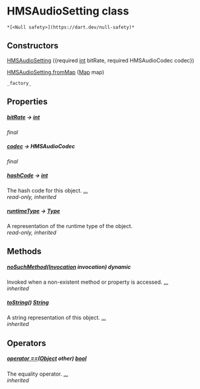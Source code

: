 


# HMSAudioSetting class






    *[<Null safety>](https://dart.dev/null-safety)*






## Constructors

[HMSAudioSetting](../model_hms_audio_setting/HMSAudioSetting/HMSAudioSetting.md) ({required [int](https://api.flutter.dev/flutter/dart-core/int-class.html) bitRate, required HMSAudioCodec codec})

    

[HMSAudioSetting.fromMap](../model_hms_audio_setting/HMSAudioSetting/HMSAudioSetting.fromMap.md) ([Map](https://api.flutter.dev/flutter/dart-core/Map-class.html) map)

    _factory_


## Properties

##### [bitRate](../model_hms_audio_setting/HMSAudioSetting/bitRate.md) &#8594; [int](https://api.flutter.dev/flutter/dart-core/int-class.html)



   
_final_



##### [codec](../model_hms_audio_setting/HMSAudioSetting/codec.md) &#8594; HMSAudioCodec



   
_final_



##### [hashCode](https://api.flutter.dev/flutter/dart-core/Object/hashCode.html) &#8594; [int](https://api.flutter.dev/flutter/dart-core/int-class.html)



The hash code for this object. [...](https://api.flutter.dev/flutter/dart-core/Object/hashCode.html)  
_read-only, inherited_



##### [runtimeType](https://api.flutter.dev/flutter/dart-core/Object/runtimeType.html) &#8594; [Type](https://api.flutter.dev/flutter/dart-core/Type-class.html)



A representation of the runtime type of the object.   
_read-only, inherited_




## Methods

##### [noSuchMethod](https://api.flutter.dev/flutter/dart-core/Object/noSuchMethod.html)([Invocation](https://api.flutter.dev/flutter/dart-core/Invocation-class.html) invocation) dynamic



Invoked when a non-existent method or property is accessed. [...](https://api.flutter.dev/flutter/dart-core/Object/noSuchMethod.html)  
_inherited_



##### [toString](https://api.flutter.dev/flutter/dart-core/Object/toString.html)() [String](https://api.flutter.dev/flutter/dart-core/String-class.html)



A string representation of this object. [...](https://api.flutter.dev/flutter/dart-core/Object/toString.html)  
_inherited_




## Operators

##### [operator ==](https://api.flutter.dev/flutter/dart-core/Object/operator_equals.html)([Object](https://api.flutter.dev/flutter/dart-core/Object-class.html) other) [bool](https://api.flutter.dev/flutter/dart-core/bool-class.html)



The equality operator. [...](https://api.flutter.dev/flutter/dart-core/Object/operator_equals.html)  
_inherited_











